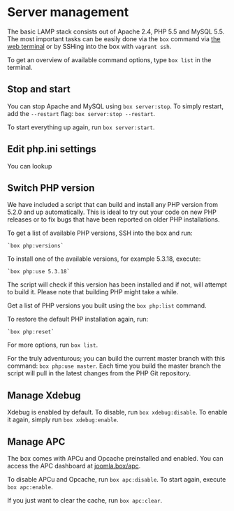 # Server management

<!-- toc -->

The basic LAMP stack consists out of Apache 2.4, PHP 5.5 and MySQL 5.5. The most important tasks can be easily done via the `box` command via [the web terminal](http://joomla.box:3000) or by SSHing into the box with `vagrant ssh`.

To get an overview of available command options, type `box list` in the terminal.

## Stop and start

You can stop Apache and MySQL using `box server:stop`. To simply restart, add the `--restart` flag: `box server:stop --restart`.

To start everything up again, run `box server:start`.

## Edit php.ini settings

You can lookup

## Switch PHP version

We have included a script that can build and install any PHP version from 5.2.0 and up automatically. This is ideal to try out your code on new PHP releases or to fix bugs that have been reported on older PHP installations.

To get a list of available PHP versions, SSH into the box and run:

    `box php:versions`

To install one of the available versions, for example 5.3.18, execute:

    `box php:use 5.3.18`

The script will check if this version has been installed and if not, will attempt to build it. Please note that building PHP might take a while.

Get a list of PHP versions you built using the `box php:list` command.

To restore the default PHP installation again, run:

    `box php:reset`

For more options, run `box list`.

For the truly adventurous; you can build the current master branch with this command: `box php:use master`. Each time you build the master branch the script will pull in the latest changes from the PHP Git repository.

## Manage Xdebug

Xdebug is enabled by default. To disable, run `box xdebug:disable`. To enable it again, simply run `box xdebug:enable`.

## Manage APC

The box comes with APCu and Opcache preinstalled and enabled. You can access the APC dashboard at [joomla.box/apc](http://joomla.box/apc).

To disable APCu and Opcache, run `box apc:disable`. To start again, execute `box apc:enable`.

If you just want to clear the cache, run `box apc:clear`.
